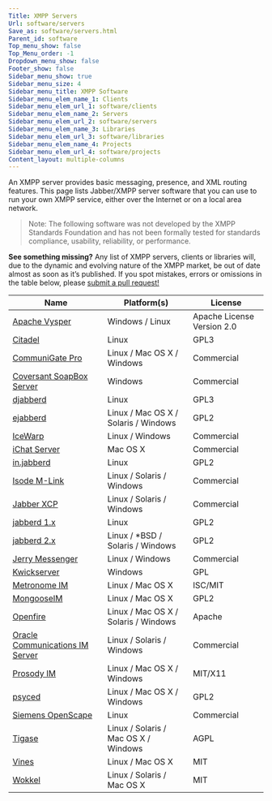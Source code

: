 ```yaml
---
Title: XMPP Servers
Url: software/servers
Save_as: software/servers.html
Parent_id: software
Top_menu_show: false
Top_Menu_order: -1
Dropdown_menu_show: false
Footer_show: false
Sidebar_menu_show: true
Sidebar_menu_size: 4
Sidebar_menu_title: XMPP Software
Sidebar_menu_elem_name_1: Clients
Sidebar_menu_elem_url_1: software/clients
Sidebar_menu_elem_name_2: Servers
Sidebar_menu_elem_url_2: software/servers
Sidebar_menu_elem_name_3: Libraries
Sidebar_menu_elem_url_3: software/libraries
Sidebar_menu_elem_name_4: Projects
Sidebar_menu_elem_url_4: software/projects
Content_layout: multiple-columns
---
```


An XMPP server provides basic messaging, presence, and XML routing features. This page lists Jabber/XMPP server software that you can use to run your own XMPP service, either over the Internet or on a local area network.

> Note: The following software was not developed by the XMPP Standards Foundation and has not been formally tested for standards compliance, usability, reliability, or performance.

__See something missing?__ Any list of XMPP servers, clients or libraries will, due to the dynamic and evolving nature of the XMPP market, be out of date almost as soon as it’s published. If you spot mistakes, errors or omissions in the table below, please [submit a pull request!](https://github.com/xsf/xmpp.org)

| Name                                              | Platform(s)                          | License                    |
|---------------------------------------------------|--------------------------------------|----------------------------|
| [Apache Vysper](http://mina.apache.org)          | Windows / Linux                      | Apache License Version 2.0  |
| [Citadel](http://citadel.org)              | Linux                                | GPL3                        |
| [CommuniGate Pro](http://communigate.com)          | Linux / Mac OS X / Windows           | Commercial                  |
| [Coversant SoapBox Server](http://coversant.com)            | Windows                              | Commercial                  |
| [djabberd](http://danga.com)                | Linux                                | GPL3                        |
| [ejabberd](http://process-one.net)          | Linux / Mac OS X / Solaris / Windows | GPL2                        |
| [IceWarp](http://icewarp.com)              | Linux / Windows                      | Commercial                  |
| [iChat Server](http://apple.com)                | Mac OS X                             | Commercial                  |
| [in.jabberd](http://inetdxtra.sourceforge.net)| Linux                                | GPL2                        |
| [Isode M-Link](http://isode.com)                | Linux / Solaris / Windows            | Commercial                  |
| [Jabber XCP](http://cisco.com)                | Linux / Solaris / Windows            | Commercial                  |
| [jabberd 1.x](http://jabberd.org)              | Linux                                | GPL2                        |
| [jabberd 2.x](http://jabberd2.org)             | Linux / *BSD / Solaris / Windows     | GPL2                        |
| [Jerry Messenger](http://j-livesupport.com)        | Linux / Windows                      | Commercial                  |
| [Kwickserver](http://kwickserver.info)         | Windows                              | GPL                         |
| [Metronome IM](http://lightwitch.org/metronome) | Linux / Mac OS X                     | ISC/MIT                     |
| [MongooseIM](http://erlang-solutions.com)     | Linux / Mac OS X                     | GPL2                        |
| [Openfire](http://igniterealtime.org)       | Linux / Mac OS X / Solaris / Windows | Apache                      |
| [Oracle Communications IM Server](http://oracle.com)               | Linux / Solaris / Windows            | Commercial                  |
| [Prosody IM](http://prosody.im)               | Linux / Mac OS X / Windows           | MIT/X11                     |
| [psyced](http://psyced.org)               | Linux / Mac OS X / Windows           | GPL2                        |
| [Siemens OpenScape](http://siemens-enterprise.com)   | Linux                                | Commercial                  |
| [Tigase](http://tigase.org)               | Linux / Solaris / Mac OS X / Windows | AGPL                        |
| [Vines](http://getvines.com)             | Linux / Mac OS X                     | MIT                         |
| [Wokkel](http://wokkel.ik.nu)             | Linux / Solaris / Mac OS X           | MIT                         |


